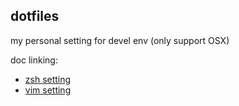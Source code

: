 ## dotfiles

my personal setting for devel env (only support OSX)


doc linking:

* [zsh setting](zsh/README.md)
* [vim setting](vim/README.md)